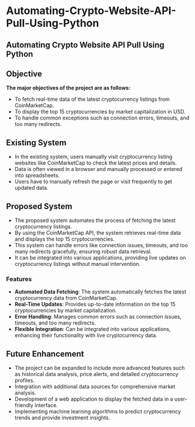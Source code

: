 # Automating-Crypto-Website-API-Pull-Using-Python
## Automating Crypto Website API Pull Using Python

## Objective

**The major objectives of the project are as follows:**

- To fetch real-time data of the latest cryptocurrency listings from CoinMarketCap.
- To display the top 15 cryptocurrencies by market capitalization in USD.
- To handle common exceptions such as connection errors, timeouts, and too many redirects.

## Existing System

- In the existing system, users manually visit cryptocurrency listing websites like CoinMarketCap to check the latest prices and details.
- Data is often viewed in a browser and manually processed or entered into spreadsheets.
- Users have to manually refresh the page or visit frequently to get updated data.

## Proposed System

- The proposed system automates the process of fetching the latest cryptocurrency listings.
- By using the CoinMarketCap API, the system retrieves real-time data and displays the top 15 cryptocurrencies.
- This system can handle errors like connection issues, timeouts, and too many redirects gracefully, ensuring robust data retrieval.
- It can be integrated into various applications, providing live updates on cryptocurrency listings without manual intervention.

### Features

- **Automated Data Fetching**: The system automatically fetches the latest cryptocurrency data from CoinMarketCap.
- **Real-Time Updates**: Provides up-to-date information on the top 15 cryptocurrencies by market capitalization.
- **Error Handling**: Manages common errors such as connection issues, timeouts, and too many redirects.
- **Flexible Integration**: Can be integrated into various applications, enhancing their functionality with live cryptocurrency data.

## Future Enhancement

- The project can be expanded to include more advanced features such as historical data analysis, price alerts, and detailed cryptocurrency profiles.
- Integration with additional data sources for comprehensive market analysis.
- Development of a web application to display the fetched data in a user-friendly interface.
- Implementing machine learning algorithms to predict cryptocurrency trends and provide investment insights.

#
